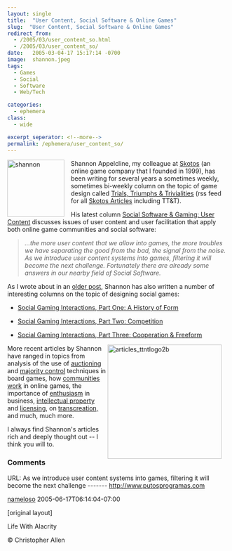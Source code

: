 ```yaml
---
layout: single
title:  "User Content, Social Software & Online Games"
slug:  "User Content, Social Software & Online Games"
redirect_from:
  - /2005/03/user_content_so.html
  - /2005/03/user_content_so/
date:   2005-03-04-17 15:17:14 -0700
image:  shannon.jpeg
tags:  
  - Games 
  - Social 
  - Software 
  - Web/Tech

categories:
  - ephemera
class:
  - wide

excerpt_seperator: <!--more-->
permalink: /ephemera/user_content_so/
---
```


<img width="130px" style=" margin-right:15px" align="left"  src="{{ site.url }}{{ site.baseurl }}/assets/images/shannon.jpeg" alt="shannon"/>Shannon Appelcline, my colleague at [Skotos](http://www.skotos.net) (an online game company that I founded in 1999), has been writing for several years a sometimes weekly, sometimes bi-weekly column on the topic of game design called [Trials, Triumphs & Trivialities](http://www.skotos.net/articles/TTnT_.shtml) (rss feed for all [Skotos Articles](http://www.skotos.net/articles/index.xml) including TT&T).

His latest column [Social Software & Gaming: User Content](http://www.skotos.net/articles/TTnT_163.phtml) discusses issues of user content and user facilitation that apply both online game communities and social software:

> _...the more user content that we allow into games, the more troubles we have separating the good from the bad, the signal from the noise. As we introduce user content systems into games, filtering it will become the next challenge. Fortunately there are already some answers in our nearby field of Social Software._

As I wrote about in an [older post](/2003/12/socialization_i.html), Shannon has also written a number of interesting columns on the topic of designing social games:

* [Social Gaming Interactions, Part One: A History of Form](http://www.skotos.net/articles/TTnT_136.phtml)  
    
* [Social Gaming Interactions, Part Two: Competition](http://www.skotos.net/articles/TTnT_137.phtml)
* [Social Gaming Interactions, Part Three: Cooperation & Freeform](http://www.skotos.net/articles/TTnT_138.phtml)

<a href="#"><img width="260px" style=" margin-right:15px" align="right"  src="{{ site.url }}{{ site.baseurl }}/assets/images/articles_ttntlogo2b.gif" alt="articles_ttntlogo2b"/></a>More recent articles by Shannon have ranged in topics from analysis of the use of [auctioning](http://www.skotos.net/articles/TTnT_161.phtml) and [majority control](http://www.skotos.net/articles/TTnT_162.phtml) techniques in board games, how [communities work](http://www.skotos.net/articles/TTnT_159.phtml) in online games, the importance of [enthusiasm](http://www.skotos.net/articles/TTnT_160.phtml) in business, [intellectual property](http://www.skotos.net/articles/TTnT_146.phtml) and [licensing](http://www.skotos.net/articles/TTnT_157.phtml), on [transcreation,](http://www.skotos.net/articles/TTnT_151.phtml) and much, much more.

I always find Shannon's articles rich and deeply thought out -- I think you will to.

### Comments

URL: As we introduce user content systems into games, filtering it will become the next challenge ------- http://www.putosprogramas.com

[nameloso](#) 2005-06-17T06:14:04-07:00

[original layout]

<!-- [Games](/tags/games/) [Social Software](/tags/social-software/) [Web/Tech](/tags/web/tech/) [user content](/tags/user-content/) [social software](/tags/social-software/) [online games](/tags/online-games/) [social game](/tags/social-game/) [moderation](/tags/moderation/) [facilitation](/tags/facilitation/) [filtering](/tags/filtering/)
 -->

Life With Alacrity

© Christopher Allen